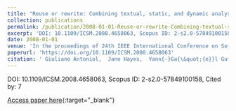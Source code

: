 ```yaml
---
title: "Reuse or rewrite: Combining textual, static, and dynamic analyses to assess the cost of keeping a system up-to-date"
collection: publications
permalink: /publication/2008-01-01-Reuse-or-rewrite-Combining-textual-static-and-dynamic-analyses-to-assess-the-cost-of-keeping-a-system-up-to-date
excerpt: 'DOI: 10.1109/ICSM.2008.4658063, Scopus ID: 2-s2.0-57849100158, Cited by: 7'
date: 2008-01-01
venue: 'In the proceedings of 24th IEEE International Conference on Software Maintenance (ICSM 2008), September 28 - October 4, 2008, Beijing, China'
paperurl: 'https://doi.org/10.1109/ICSM.2008.4658063'
citation: ' Giuliano Antoniol,  Jane Hayes,  Yann{-}Ga{\&quot;{e}}l Gu{\&apos;{e}}h{\&apos;{e}}neuc,  Massimiliano Di, &quot;Reuse or rewrite: Combining textual, static, and dynamic analyses to assess the cost of keeping a system up-to-date.&quot; In the proceedings of 24th IEEE International Conference on Software Maintenance (ICSM 2008), September 28 - October 4, 2008, Beijing, China, 2008.'
---
```

DOI: 10.1109/ICSM.2008.4658063, Scopus ID: 2-s2.0-57849100158, Cited by: 7

[Access paper here](https://doi.org/10.1109/ICSM.2008.4658063){:target="_blank"}
